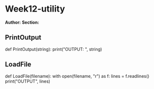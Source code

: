# Week12-utility
**Author:** <Liz Holter>
**Section:** <Section B>

# PrintOutput
def PrintOutput(string):
    print("OUTPUT: ", string)
	
# LoadFile
def LoadFile(filename):
    with open(filename, "r") as f:
        lines = f.readlines()
        print("OUTPUT", lines)